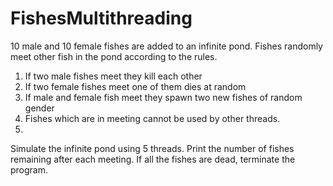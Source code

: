# FishesMultithreading
10 male and 10 female fishes are added to an infinite pond.
Fishes randomly meet other fish in the pond according to the
rules.
1) If two male fishes meet they kill each other
2) If two female fishes meet one of them dies at random
3) If male and female fish meet they spawn two new fishes of random gender
4) Fishes which are in meeting cannot be used by other threads. 
5) 
Simulate the infinite pond using 5 threads. Print the number of fishes remaining after each meeting. If all the fishes are dead, terminate the program.

